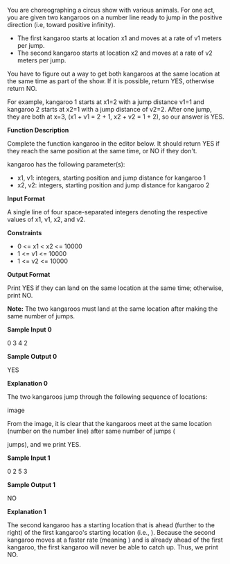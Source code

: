 You are choreographing a circus show with various animals. For one act, you are given two kangaroos on a number line
ready to jump in the positive direction (i.e, toward positive infinity).

- The first kangaroo starts at location x1 and moves at a rate of v1 meters per jump.
- The second kangaroo starts at location x2 and moves at a rate of v2 meters per jump.

You have to figure out a way to get both kangaroos at the same location at the same time as part of the show.
If it is possible, return YES, otherwise return NO.

For example, kangaroo 1 starts at x1=2 with a jump distance v1=1 and kangaroo 2 starts at x2=1 with a jump distance of v2=2.
After one jump, they are both at x=3, (x1 + v1 = 2 + 1, x2 + v2 = 1 + 2), so our answer is YES.

**Function Description**

Complete the function kangaroo in the editor below. It should return YES if they reach the same position at the same time, or NO if they don't.

kangaroo has the following parameter(s):

- x1, v1: integers, starting position and jump distance for kangaroo 1
- x2, v2: integers, starting position and jump distance for kangaroo 2

**Input Format**

A single line of four space-separated integers denoting the respective values of x1, v1, x2, and v2.

**Constraints**
- 0 <= x1 < x2 <= 10000
- 1 <= v1 <= 10000
- 1 <= v2 <= 10000

**Output Format**

Print YES if they can land on the same location at the same time; otherwise, print NO.

**Note:** The two kangaroos must land at the same location after making the same number of jumps.

**Sample Input 0**

  0 3 4 2

**Sample Output 0**

  YES

**Explanation 0**

The two kangaroos jump through the following sequence of locations:

image

From the image, it is clear that the kangaroos meet at the same location (number
on the number line) after same number of jumps (

jumps), and we print YES.

**Sample Input 1**

  0 2 5 3

**Sample Output 1**

  NO

**Explanation 1**

The second kangaroo has a starting location that is ahead (further to the right) of the first kangaroo's starting location (i.e.,
). Because the second kangaroo moves at a faster rate (meaning ) and is already ahead of the first kangaroo, the first kangaroo will never be able to catch up. Thus, we print NO. 
